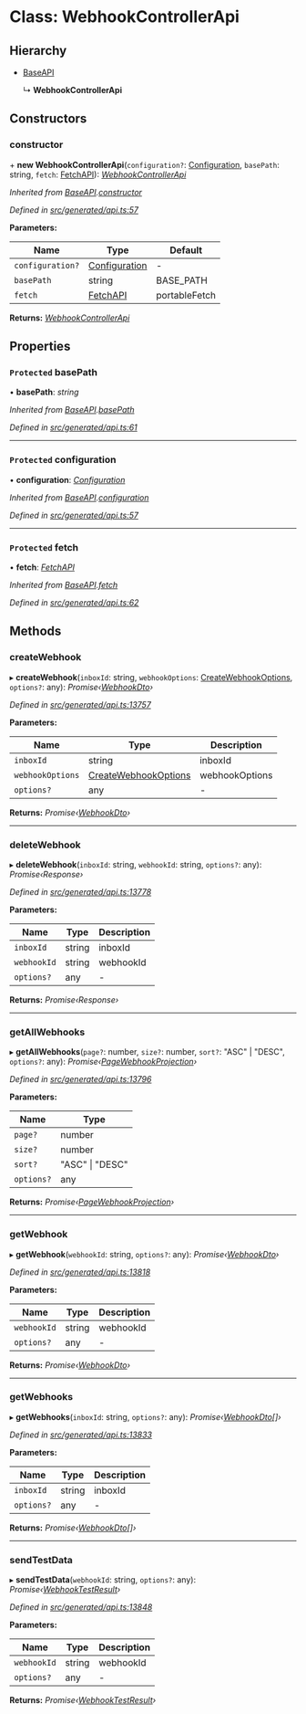 # Class: WebhookControllerApi

## Hierarchy

* [BaseAPI](_generated_api_.baseapi.md)

  ↳ **WebhookControllerApi**

## Constructors

###  constructor

\+ **new WebhookControllerApi**(`configuration?`: [Configuration](_generated_configuration_.configuration.md), `basePath`: string, `fetch`: [FetchAPI](../interfaces/_generated_api_.fetchapi.md)): *[WebhookControllerApi](_generated_api_.webhookcontrollerapi.md)*

*Inherited from [BaseAPI](_generated_api_.baseapi.md).[constructor](_generated_api_.baseapi.md#constructor)*

*Defined in [src/generated/api.ts:57](https://github.com/mailslurp/mailslurp-client/blob/a26884c/src/generated/api.ts#L57)*

**Parameters:**

Name | Type | Default |
------ | ------ | ------ |
`configuration?` | [Configuration](_generated_configuration_.configuration.md) | - |
`basePath` | string |  BASE_PATH |
`fetch` | [FetchAPI](../interfaces/_generated_api_.fetchapi.md) |  portableFetch |

**Returns:** *[WebhookControllerApi](_generated_api_.webhookcontrollerapi.md)*

## Properties

### `Protected` basePath

• **basePath**: *string*

*Inherited from [BaseAPI](_generated_api_.baseapi.md).[basePath](_generated_api_.baseapi.md#protected-basepath)*

*Defined in [src/generated/api.ts:61](https://github.com/mailslurp/mailslurp-client/blob/a26884c/src/generated/api.ts#L61)*

___

### `Protected` configuration

• **configuration**: *[Configuration](_generated_configuration_.configuration.md)*

*Inherited from [BaseAPI](_generated_api_.baseapi.md).[configuration](_generated_api_.baseapi.md#protected-configuration)*

*Defined in [src/generated/api.ts:57](https://github.com/mailslurp/mailslurp-client/blob/a26884c/src/generated/api.ts#L57)*

___

### `Protected` fetch

• **fetch**: *[FetchAPI](../interfaces/_generated_api_.fetchapi.md)*

*Inherited from [BaseAPI](_generated_api_.baseapi.md).[fetch](_generated_api_.baseapi.md#protected-fetch)*

*Defined in [src/generated/api.ts:62](https://github.com/mailslurp/mailslurp-client/blob/a26884c/src/generated/api.ts#L62)*

## Methods

###  createWebhook

▸ **createWebhook**(`inboxId`: string, `webhookOptions`: [CreateWebhookOptions](../interfaces/_generated_api_.createwebhookoptions.md), `options?`: any): *Promise‹[WebhookDto](../modules/_generated_api_.webhookdto.md)›*

*Defined in [src/generated/api.ts:13757](https://github.com/mailslurp/mailslurp-client/blob/a26884c/src/generated/api.ts#L13757)*

**Parameters:**

Name | Type | Description |
------ | ------ | ------ |
`inboxId` | string | inboxId |
`webhookOptions` | [CreateWebhookOptions](../interfaces/_generated_api_.createwebhookoptions.md) | webhookOptions |
`options?` | any | - |

**Returns:** *Promise‹[WebhookDto](../modules/_generated_api_.webhookdto.md)›*

___

###  deleteWebhook

▸ **deleteWebhook**(`inboxId`: string, `webhookId`: string, `options?`: any): *Promise‹Response›*

*Defined in [src/generated/api.ts:13778](https://github.com/mailslurp/mailslurp-client/blob/a26884c/src/generated/api.ts#L13778)*

**Parameters:**

Name | Type | Description |
------ | ------ | ------ |
`inboxId` | string | inboxId |
`webhookId` | string | webhookId |
`options?` | any | - |

**Returns:** *Promise‹Response›*

___

###  getAllWebhooks

▸ **getAllWebhooks**(`page?`: number, `size?`: number, `sort?`: "ASC" | "DESC", `options?`: any): *Promise‹[PageWebhookProjection](../interfaces/_generated_api_.pagewebhookprojection.md)›*

*Defined in [src/generated/api.ts:13796](https://github.com/mailslurp/mailslurp-client/blob/a26884c/src/generated/api.ts#L13796)*

**Parameters:**

Name | Type |
------ | ------ |
`page?` | number |
`size?` | number |
`sort?` | "ASC" &#124; "DESC" |
`options?` | any |

**Returns:** *Promise‹[PageWebhookProjection](../interfaces/_generated_api_.pagewebhookprojection.md)›*

___

###  getWebhook

▸ **getWebhook**(`webhookId`: string, `options?`: any): *Promise‹[WebhookDto](../modules/_generated_api_.webhookdto.md)›*

*Defined in [src/generated/api.ts:13818](https://github.com/mailslurp/mailslurp-client/blob/a26884c/src/generated/api.ts#L13818)*

**Parameters:**

Name | Type | Description |
------ | ------ | ------ |
`webhookId` | string | webhookId |
`options?` | any | - |

**Returns:** *Promise‹[WebhookDto](../modules/_generated_api_.webhookdto.md)›*

___

###  getWebhooks

▸ **getWebhooks**(`inboxId`: string, `options?`: any): *Promise‹[WebhookDto](../modules/_generated_api_.webhookdto.md)[]›*

*Defined in [src/generated/api.ts:13833](https://github.com/mailslurp/mailslurp-client/blob/a26884c/src/generated/api.ts#L13833)*

**Parameters:**

Name | Type | Description |
------ | ------ | ------ |
`inboxId` | string | inboxId |
`options?` | any | - |

**Returns:** *Promise‹[WebhookDto](../modules/_generated_api_.webhookdto.md)[]›*

___

###  sendTestData

▸ **sendTestData**(`webhookId`: string, `options?`: any): *Promise‹[WebhookTestResult](../interfaces/_generated_api_.webhooktestresult.md)›*

*Defined in [src/generated/api.ts:13848](https://github.com/mailslurp/mailslurp-client/blob/a26884c/src/generated/api.ts#L13848)*

**Parameters:**

Name | Type | Description |
------ | ------ | ------ |
`webhookId` | string | webhookId |
`options?` | any | - |

**Returns:** *Promise‹[WebhookTestResult](../interfaces/_generated_api_.webhooktestresult.md)›*
